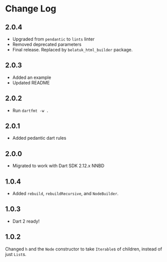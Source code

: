 # Change Log

## 2.0.4

* Upgraded from `pendantic` to `lints` linter
* Removed deprecated parameters
* Final release. Replaced by `belatuk_html_builder` package.

## 2.0.3

* Added an example
* Updated README

## 2.0.2

* Run `dartfmt -w .`

## 2.0.1

* Added pedantic dart rules

## 2.0.0

* Migrated to work with Dart SDK 2.12.x NNBD

## 1.0.4

* Added `rebuild`, `rebuildRecursive`, and `NodeBuilder`.

## 1.0.3

* Dart 2 ready!

## 1.0.2

Changed `h` and the `Node` constructor to take `Iterable`s of children,
instead of just `List`s.
